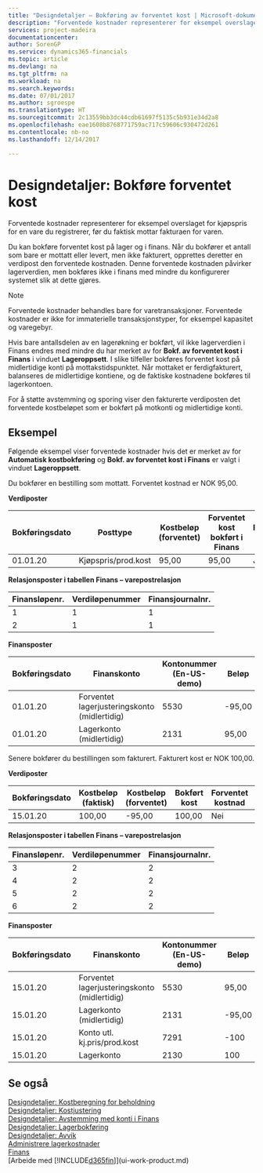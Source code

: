 ```yaml
---
title: "Designdetaljer – Bokføring av forventet kost | Microsoft-dokumentasjon"
description: "Forventede kostnader representerer for eksempel overslaget for kjøpspris for en vare du registrerer, før du faktisk mottar fakturaen for varen."
services: project-madeira
documentationcenter: 
author: SorenGP
ms.service: dynamics365-financials
ms.topic: article
ms.devlang: na
ms.tgt_pltfrm: na
ms.workload: na
ms.search.keywords: 
ms.date: 07/01/2017
ms.author: sgroespe
ms.translationtype: HT
ms.sourcegitcommit: 2c13559bb3dc44cdb61697f5135c5b931e34d2a8
ms.openlocfilehash: eae1608b8768771759ac717c59606c930472d261
ms.contentlocale: nb-no
ms.lasthandoff: 12/14/2017

---
```

# <a name="design-details-expected-cost-posting"></a>Designdetaljer: Bokføre forventet kost
Forventede kostnader representerer for eksempel overslaget for kjøpspris for en vare du registrerer, før du faktisk mottar fakturaen for varen.  

 Du kan bokføre forventet kost på lager og i finans. Når du bokfører et antall som bare er mottatt eller levert, men ikke fakturert, opprettes deretter en verdipost den forventede kostnaden. Denne forventede kostnaden påvirker lagerverdien, men bokføres ikke i finans med mindre du konfigurerer systemet slik at dette gjøres.  

> [!NOTE]  
>  Forventede kostnader behandles bare for varetransaksjoner. Forventede kostnader er ikke for immaterielle transaksjonstyper, for eksempel kapasitet og varegebyr.  

 Hvis bare antallsdelen av en lagerøkning er bokført, vil ikke lagerverdien i Finans endres med mindre du har merket av for **Bokf. av forventet kost i Finans** i vinduet **Lageroppsett**. I slike tilfeller bokføres forventet kost på midlertidige konti på mottakstidspunktet. Når mottaket er ferdigfakturert, balanseres de midlertidige kontiene, og de faktiske kostnadene bokføres til lagerkontoen.  

 For å støtte avstemming og sporing viser den fakturerte verdiposten det forventede kostbeløpet som er bokført på motkonti og midlertidige konti.  

## <a name="example"></a>Eksempel  
 Følgende eksempel viser forventede kostnader hvis det er merket av for **Automatisk kostbokføring** og **Bokf. av forventet kost i Finans** er valgt i vinduet **Lageroppsett**.  

 Du bokfører en bestilling som mottatt. Forventet kostnad er NOK 95,00.  

 **Verdiposter**  

|Bokføringsdato|Posttype|Kostbeløp (forventet)|Forventet kost bokført i Finans|Forventet kostnad|Varepostnr.|Løpenr.|  
|------------------|----------------|------------------------------|----------------------------------|-------------------|---------------------------|---------------|  
|01.01.20|Kjøpspris/prod.kost|95,00|95,00|Ja|1|1|  

 **Relasjonsposter i tabellen Finans – varepostrelasjon**  

|Finansløpenr.|Verdiløpenummer|Finansjournalnr.|  
|--------------------|---------------------|-----------------------|  
|1|1|1|  
|2|1|1|  

 **Finansposter**  

|Bokføringsdato|Finanskonto|Kontonummer (En-US-demo)|Beløp|Løpenr.|  
|------------------|------------------|---------------------------------|------------|---------------|  
|01.01.20|Forventet lagerjusteringskonto (midlertidig)|5530|-95,00|2|  
|01.01.20|Lagerkonto (midlertidig)|2131|95,00|1|  

 Senere bokfører du bestillingen som fakturert. Fakturert kost er NOK 100,00.  

 **Verdiposter**  

|Bokføringsdato|Kostbeløp (faktisk)|Kostbeløp (forventet)|Bokført kost|Forventet kostnad|Varepostnr.|Løpenr.|  
|------------------|----------------------------|------------------------------|-------------------------|-------------------|---------------------------|---------------|  
|15.01.20|100,00|-95,00|100,00|Nei|1|2|  

 **Relasjonsposter i tabellen Finans – varepostrelasjon**  

|Finansløpenr.|Verdiløpenummer|Finansjournalnr.|  
|--------------------|---------------------|-----------------------|  
|3|2|2|  
|4|2|2|  
|5|2|2|  
|6|2|2|  

 **Finansposter**  

|Bokføringsdato|Finanskonto|Kontonummer (En-US-demo)|Beløp|Løpenr.|  
|------------------|------------------|---------------------------------|------------|---------------|  
|15.01.20|Forventet lagerjusteringskonto (midlertidig)|5530|95,00|4|  
|15.01.20|Lagerkonto (midlertidig)|2131|-95,00|3|  
|15.01.20|Konto utl. kj.pris/prod.kost|7291|-100|6|  
|15.01.20|Lagerkonto|2130|100|5|  

## <a name="see-also"></a>Se også
 [Designdetaljer: Kostberegning for beholdning](design-details-inventory-costing.md)   
 [Designdetaljer: Kostjustering](design-details-cost-adjustment.md)   
 [Designdetaljer: Avstemming med konti i Finans](design-details-reconciliation-with-the-general-ledger.md)   
 [Designdetaljer: Lagerbokføring](design-details-inventory-posting.md)   
 [Designdetaljer: Avvik](design-details-variance.md)  
 [Administrere lagerkostnader](finance-manage-inventory-costs.md)  
 [Finans](finance.md)  
 [Arbeide med [!INCLUDE[d365fin](includes/d365fin_md.md)]](ui-work-product.md)

